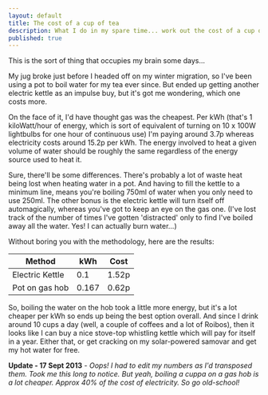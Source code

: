 ```yaml
---
layout: default
title: The cost of a cup of tea
description: What I do in my spare time... work out the cost of a cup of tea and the difference between using electricity or gas to make it.
published: true
---
```


This is the sort of thing that occupies my brain some days...

My jug broke just before I headed off on my winter migration, so I've been using a pot to boil water for my tea ever since. But ended up getting another electric kettle as an impulse buy, but it's got me wondering, which one costs more.

On the face of it, I'd have thought gas was the cheapest. Per kWh (that's 1 kiloWatt/hour of energy, which is sort of equivalent of turning on 10 x 100W lightbulbs for one hour of continuous use) I'm paying around 3.7p whereas electricity costs around 15.2p per kWh. The energy involved to heat a given volume of water should be roughly the same regardless of the energy source used to heat it.

Sure, there'll be some differences. There's probably a lot of waste heat being lost when heating water in a pot. And having to fill the kettle to a minimum line, means you're boiling 750ml of water when you only need to use 250ml. The other bonus is the electric kettle will turn itself off automagically, whereas you've got to keep an eye on the gas one. (I've lost track of the number of times I've gotten 'distracted' only to find I've boiled away all the water. Yes! I can actually burn water...)

Without boring you with the methodology, here are the results:

<table>
	<thead><tr><th>Method</th><th>kWh</th><th>Cost</th></tr></thead>
	<tbody>
		<tr><td>Electric Kettle</td><td>0.1</td><td>1.52p</td></tr>
		<tr><td>Pot on gas hob</td><td>0.167</td><td>0.62p</td></tr>
	</tbody>
</table>

So, boiling the water on the hob took a little more energy, but it's a lot cheaper per kWh so ends up being the best option overall. And since I drink around 10 cups a day (well, a couple of coffees and a lot of Roibos), then it looks like I can buy a nice stove-top whistling kettle which will pay for itself in a year. Either that, or get cracking on my solar-powered samovar and get my hot water for free.

**Update - 17 Sept 2013** - *Oops! I had to edit my numbers as I'd transposed them. Took me this long to notice. But yeah, boiling a cuppa on a gas hob is a lot cheaper. Approx 40% of the cost of electricity. So go old-school!*